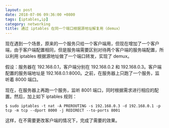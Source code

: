 ```yaml
---
layout: post
date: 2018-07-06 09:36:00 +0800
tags: [iptables,ip]
category: networking
title: 通过 iptables 在同一个端口根据源地址解复用（demux）
---
```


现在遇到一个场景，原来的一个服务只给一个客户端用，但现在增加了一个客户端，由于客户端配置相同，但是服务端需要区别对待两个客户端的服务端配置，所以利用 iptables 根据源地址做了一个端口转发，实现了 demux。

假设：服务器在 192.168.0.1，客户端分别在 192.168.0.2 和 192.168.0.3。客户端配置的服务端地址是 192.168.0.1:8000。之前，在服务器上只跑了一个服务，监听着 8000 端口。

现在，在服务器上再跑一个服务，监听 8001 端口，同时根据需求进行相应的配置。然后，加上如下 iptables 规则：

```shell
$ sudo iptables -t nat -A PREROUTING -s 192.168.0.3 -d 192.168.0.1 -p tcp -m tcp --dport 8000 -j REDIRECT --to-ports 8001
```

这样，在不需要更改客户端的情况下，完成了需要的效果。
